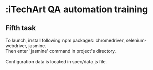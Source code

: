 # :iTechArt QA automation training
## Fifth task
To launch, install following npm packages: chromedriver, selenium-webdriver, jasmine. </br>Then enter 'jasmine' command in project's directory. </br> </br>
Configuration data is located in spec/data.js file. </br> </br>
